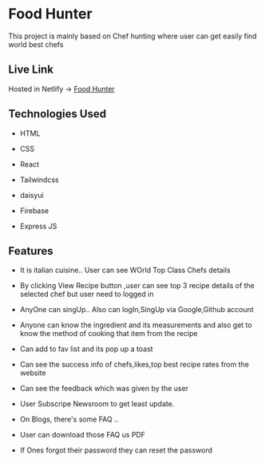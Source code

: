 <h1>Food Hunter</h1>
<p>This project is mainly based on Chef hunting where user can get easily find world best chefs</p>

<h2>Live Link</h2>
<p>Hosted in Netlify -> <a href="https://food-hunter-bc423.web.app/">Food Hunter</a></p>
<h2>Technologies Used</h2>
<ul>
<li>HTML</li>
</ul><ul>
<li>CSS</li>
</ul><ul>
<li>React</li>
</ul><ul>
<li>Tailwindcss</li>
</ul><ul>
<li>daisyui</li>
</ul><ul>
<li>Firebase</li>
</ul><ul>
<li>Express JS</li>
</ul>
<h2>Features</h2>
<ul>
<li>It is italian cuisine.. User can see WOrld Top Class Chefs details  </li>
</ul><ul>
<li>By clicking View Recipe button ,user can see top 3 recipe details of the selected chef but user need to logged in</li>
</ul>
<ul>
<li>AnyOne can singUp.. Also can logIn,SingUp via Google,Github account</li>
</ul>
<ul>
<li>Anyone can know the ingredient and its measurements and also get to know the method of cooking that item from the recipe</li>
</ul><ul>
<li>Can add to fav list and its pop up a toast</li>
</ul><ul>
<li>Can see the success info of chefs,likes,top best recipe rates from the website</li>
</ul><ul>
<li>Can see the feedback which was given by the user</li>
</ul><ul>
<li>User Subscripe Newsroom to get least update. </li>
</ul><ul>
<li>On Blogs, there's some FAQ ..</li>
</ul>
<ul>
<li>User can download those FAQ us PDF</li>
</ul>
<ul>
<li>If Ones forgot their password they can reset the password</li>
</ul>
